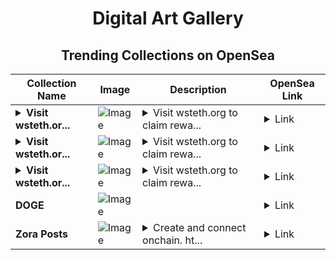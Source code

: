 <div align="center">

# Digital Art Gallery

## Trending Collections on OpenSea

| Collection Name                       | Image                                                                                     | Description                       | OpenSea Link                                                                                          |
|---------------------------------------|-------------------------------------------------------------------------------------------|-----------------------------------|--------------------------------------------------------------------------------------------------------|
| **<details><summary>Visit wsteth.or...</summary>Visit wsteth.org to claim rewards</details>** | ![Image](https://i.seadn.io/s/raw/files/be482233c9bd1b78c4ae04c91570a346.png?w=500&auto=format?w=200&auto=format) | <details><summary>Visit wsteth.org to claim rewa...</summary>Visit wsteth.org to claim rewards</details> | <details><summary>Link</summary>[Visit wsteth.org to claim rewards](https://opensea.io/collection/visit-wsteth-org-to-claim-rewards-30)</details> |
| **<details><summary>Visit wsteth.or...</summary>Visit wsteth.org to claim rewards</details>** | ![Image](https://i.seadn.io/s/raw/files/be482233c9bd1b78c4ae04c91570a346.png?w=500&auto=format?w=200&auto=format) | <details><summary>Visit wsteth.org to claim rewa...</summary>Visit wsteth.org to claim rewards</details> | <details><summary>Link</summary>[Visit wsteth.org to claim rewards](https://opensea.io/collection/visit-wsteth-org-to-claim-rewards-29)</details> |
| **<details><summary>Visit wsteth.or...</summary>Visit wsteth.org to claim rewards</details>** | ![Image](https://i.seadn.io/s/raw/files/be482233c9bd1b78c4ae04c91570a346.png?w=500&auto=format?w=200&auto=format) | <details><summary>Visit wsteth.org to claim rewa...</summary>Visit wsteth.org to claim rewards</details> | <details><summary>Link</summary>[Visit wsteth.org to claim rewards](https://opensea.io/collection/visit-wsteth-org-to-claim-rewards-28)</details> |
| **DOGE** | ![Image](https://i.seadn.io/s/raw/files/e923a407c2ec19273774a701db7985b1.jpg?w=500&auto=format?w=200&auto=format) |  | <details><summary>Link</summary>[DOGE](https://opensea.io/collection/doge-459)</details> |
| **Zora Posts** | ![Image](https://i.seadn.io/s/raw/files/05ed7a84d90dd0de9e7063fc9d90ea4d.jpg?w=500&auto=format?w=200&auto=format) | <details><summary>Create and connect onchain. ht...</summary>Create and connect onchain. https://zora.co</details> | <details><summary>Link</summary>[Zora Posts](https://opensea.io/collection/zora-posts-11044)</details> |

</div>